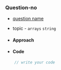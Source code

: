 ### Question-no

<!-- question name within [] and link within () -->
- [question name](https://google.com)

- topic - `arrays` `string`

- #### Approach

- #### Code
```java
    // write your code
```